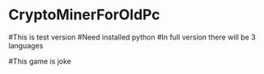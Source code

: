 # CryptoMinerForOldPc
#This is test version
#Need installed python
#In full version there will be 3 languages









#This game is joke
